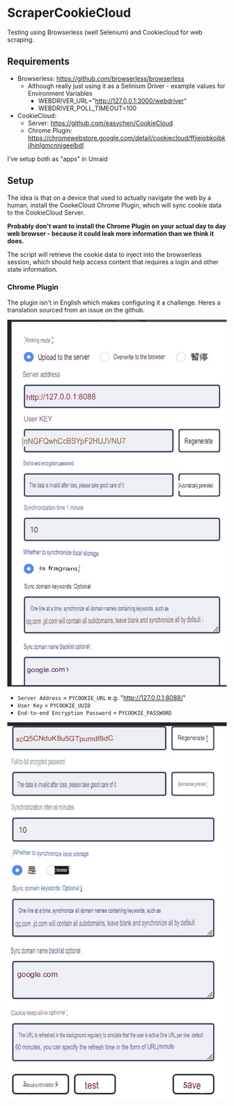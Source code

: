 # ScraperCookieCloud

Testing using Browserless (well Selenium) and Cookiecloud for web scraping.

## Requirements

* Browserless: https://github.com/browserless/browserless
    * Although really just using it as a Selinium Driver - example values for Environment Variables
        * WEBDRIVER_URL="http://127.0.0.1:3000/webdriver"
        * WEBDRIVER_POLL_TIMEOUT=100
* CookieCloud: 
    * Server: https://github.com/easychen/CookieCloud
    * Chrome Plugin: https://chromewebstore.google.com/detail/cookiecloud/ffjiejobkoibkjlhjnlgmcnnigeelbdl

I've setup both as "apps" in Unraid

## Setup

The idea is that on a device that used to actually navigate the web by a human, install the CookeCloud Chrome Plugin, which will sync cookie data to the CookieCloud Server.

**Probably don't want to install the Chrome Plugin on your actual day to day web browser - because it could leak more information than we think it does.**

The script will retrieve the cookie data to inject into the browserless session, which should help access content that requires a login and other state information.

### Chrome Plugin

The plugin isn't in English which makes configuring it a challenge. Heres a translation sourced from an issue on the github.

![](static/267883196-85e3e065-f4f7-4adc-ab0a-51865e92f1d4.png)

* `Server Address` = `PYCOOKIE_URL` e.g. "http://127.0.0.1:8088/"
* `User Key` = `PYCOOKIE_UUID`
* `End-to-end Encryption Password` = `PYCOOKIE_PASSWORD`

![](static/267883323-4d5e626a-ef93-4315-a8f4-256d699cf90c.png)
